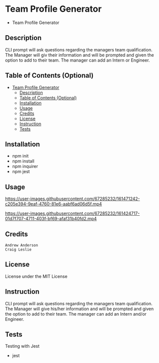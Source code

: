 # Team Profile Generator

- Team Profile Generator

## Description

CLI prompt will ask questions regarding the managers team qualification.
The Manager will giv their information and will be prompted and given the option
to add to their team. The manager can add an Intern or Engineer.


## Table of Contents (Optional)
- [Team Profile Generator](#team-profile-generator)
  - [Description](#description)
  - [Table of Contents (Optional)](#table-of-contents-optional)
  - [Installation](#installation)
  - [Usage](#usage)
  - [Credits](#credits)
  - [License](#license)
  - [Instruction](#instruction)
  - [Tests](#tests)

## Installation

- npm init
- npm install
- npm inquirer
- npm jest

## Usage

https://user-images.githubusercontent.com/67285232/161471242-c205e394-9eaf-4760-81e6-aabf6ad06d5f.mp4

https://user-images.githubusercontent.com/67285232/161424717-01d7f707-4711-403f-bf69-afaf31b40fd2.mp4


## Credits

    Andrew Anderson
    Craig Leslie

## License

License under the MIT License

## Instruction

CLI prompt will ask questions regarding the managers team qualification. The Manager will give his/her information and will be prompted and given the option to add to their team. The manager can add an Intern and/or Engineer.

## Tests

Testing with Jest
- jest
